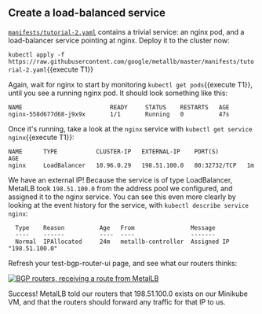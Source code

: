 ## Create a load-balanced service

[`manifests/tutorial-2.yaml`](https://raw.githubusercontent.com/google/metallb/master/manifests/tutorial-2.yaml) contains a trivial service: an nginx pod,
and a load-balancer service pointing at nginx. Deploy it to the cluster now:

```kubectl apply -f https://raw.githubusercontent.com/google/metallb/master/manifests/tutorial-2.yaml```{{execute T1}}

Again, wait for nginx to start by monitoring ```kubectl get pods```{{execute T1}}, until
you see a running nginx pod. It should look something like this:

```
NAME                         READY     STATUS    RESTARTS   AGE
nginx-558d677d68-j9x9x       1/1       Running   0          47s
```

Once it's running, take a look at the `nginx` service with ```kubectl get service nginx```{{execute T1}}:

```
NAME      TYPE           CLUSTER-IP   EXTERNAL-IP    PORT(S)        AGE
nginx     LoadBalancer   10.96.0.29   198.51.100.0   80:32732/TCP   1m
```

We have an external IP! Because the service is of type LoadBalancer,
MetalLB took `198.51.100.0` from the address pool we configured, and
assigned it to the nginx service. You can see this even more clearly
by looking at the event history for the service, with `kubectl
describe service nginx`:

```
  Type    Reason          Age   From                Message
  ----    ------          ----  ----                -------
  Normal  IPAllocated     24m   metallb-controller  Assigned IP "198.51.100.0"
```

Refresh your test-bgp-router-ui page, and see what our routers thinks:

[![BGP routers, receiving a route from MetalLB](/images/metallb-bgp-router-announcing.png)](/images/metallb-bgp-router-announcing.png)

Success! MetalLB told our routers that 198.51.100.0 exists on our
Minikube VM, and that the routers should forward any traffic for that
IP to us.
